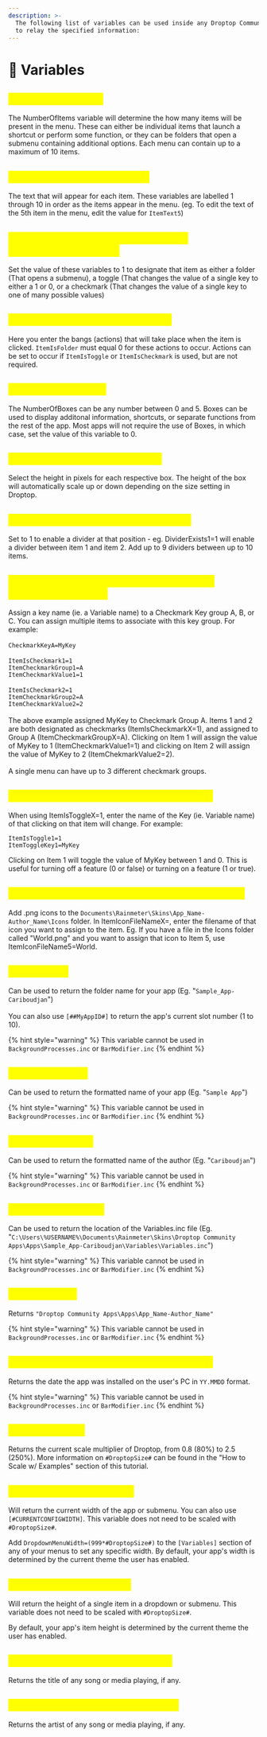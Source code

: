 ```yaml
---
description: >-
  The following list of variables can be used inside any Droptop Community App
  to relay the specified information:
---
```


# 🔢 Variables

## <mark style="color:yellow;">#NumberOfItems#</mark>

The NumberOfItems variable will determine the how many items will be present in the menu. These can either be individual items that launch a shortcut or perform some function, or they can be folders that open a submenu containing additional options. Each menu can contain up to a maximum of 10 items.

## <mark style="color:yellow;">#ItemText1#  - #ItemText10#</mark>

The text that will appear for each item. These variables are labelled 1 through 10 in order as the items appear in the menu. (eg. To edit the text of the 5th item in the menu, edit the value for `ItemText5`)

## <mark style="color:yellow;">**#ItemIsFolderX#, #ItemIsToggleX#, #ItemIsCheckmarkX#**</mark>

Set the value of these variables to 1 to designate that item as either a folder (That opens a submenu), a toggle (That changes the value of a single key to either a 1 or 0, or a checkmark (That changes the value of a single key to one of many possible values)

## <mark style="color:yellow;">**#ItemAction1# - #ItemAction10#**</mark>

Here you enter the bangs (actions) that will take place when the item is clicked. `ItemIsFolder` must equal 0 for these actions to occur. Actions can be set to occur if `ItemIsToggle` or `ItemIsCheckmark` is used, but are not required.

## <mark style="color:yellow;">#NumberOfBoxes#</mark>

The NumberOfBoxes can be any number between 0 and 5. Boxes can be used to display additonal information, shortcuts, or separate functions from the rest of the app. Most apps will not require the use of Boxes, in which case, set the value of this variable to 0.

## <mark style="color:yellow;">#BoxHeight1# - #BoxHeight5#</mark>

Select the height in pixels for each respective box. The height of the box will automatically scale up or down depending on the size setting in Droptop.

## <mark style="color:yellow;">#DividerExists1# - #DividerExists9#</mark>

Set to 1 to enable a divider at that position - eg. DividerExists1=1 will enable a divider between item 1 and item 2. Add up to 9 dividers between up to 10 items.

## <mark style="color:yellow;">#CheckmarkKeyA#, #CheckmarkKeyB#, #CheckmarkKeyC#</mark>

Assign a key name (ie. a Variable name) to a Checkmark Key group A, B, or C. You can assign multiple items to associate with this key group. For example:\
\
`CheckmarkKeyA=MyKey`\
\
`ItemIsCheckmark1=1`\
`ItemCheckmarkGroup1=A`\
`ItemCheckmarkValue1=1`\
\
`ItemIsCheckmark2=1`\
`ItemCheckmarkGroup2=A`\
`ItemCheckmarkValue2=2`\
\
The above example assigned MyKey to Checkmark Group A. Items 1 and 2 are both designated as checkmarks (ItemIsCheckmarkX=1), and assigned to Group A (ItemCheckmarkGroupX=A). Clicking on Item 1 will assign the value of MyKey to 1 (ItemCheckmarkValue1=1) and clicking on Item 2 will assign the value of MyKey to 2 (ItemChekmarkValue2=2).\
\
A single menu can have up to 3 different checkmark groups.

## <mark style="color:yellow;">#ItemToggleKey1# - #ItemToggleKey10#</mark>

When using ItemIsToggleX=1, enter the name of the Key (ie. Variable name) of that clicking on that item will change. For example:

`ItemIsToggle1=1`\
`ItemToggleKey1=MyKey`

Clicking on Item 1 will toggle the value of MyKey between 1 and 0. This is useful for turning off a feature (0 or false) or turning on a feature (1 or true).

## <mark style="color:yellow;">#ItemIconFileName1# - #ItemIconFileName10#</mark>

Add .png icons to the `Documents\Rainmeter\Skins\App_Name-Author_Name\Icons` folder. In ItemIconFileNameX=, enter the filename of that icon you want to assign to the item. Eg. If you have a file in the Icons folder called "World.png" and you want to assign that icon to Item 5, use ItemIconFileName5=World.

## <mark style="color:yellow;">#MyAppID#</mark>

Can be used to return the folder name for your app (Eg. "`Sample_App-Cariboudjan`")\
\
You can also use `[##MyAppID#]` to return the app's current slot number (1 to 10).

{% hint style="warning" %}
This variable cannot be used in `BackgroundProcesses.inc` or `BarModifier.inc`
{% endhint %}

## <mark style="color:yellow;">#MyAppName#</mark>

Can be used to return the formatted name of your app (Eg. "`Sample App`")

{% hint style="warning" %}
This variable cannot be used in `BackgroundProcesses.inc` or `BarModifier.inc`
{% endhint %}

## <mark style="color:yellow;">#MyAppAuthor#</mark>

Can be used to return the formatted name of the author (Eg. "`Cariboudjan`")

{% hint style="warning" %}
This variable cannot be used in `BackgroundProcesses.inc` or `BarModifier.inc`
{% endhint %}

## <mark style="color:yellow;">#MyVariablesLoc#</mark>

Can be used to return the location of the Variables.inc file (Eg. "`C:\Users\%USERNAME%\Documents\Rainmeter\Skins\Droptop Community Apps\Apps\Sample_App-Cariboudjan\Variables\Variables.inc`")

{% hint style="warning" %}
This variable cannot be used in `BackgroundProcesses.inc` or `BarModifier.inc`
{% endhint %}

## <mark style="color:yellow;">#MyAppLoc#</mark>

Returns `"Droptop Community Apps\Apps\App_Name-Author_Name"`

{% hint style="warning" %}
This variable cannot be used in `BackgroundProcesses.inc` or `BarModifier.inc`
{% endhint %}

## <mark style="color:yellow;">**\[#CustomAppInstallDate\[##MyAppID#]]**</mark>

Returns the date the app was installed on the user's PC in `YY.MMDD` format.

{% hint style="warning" %}
This variable cannot be used in `BackgroundProcesses.inc` or `BarModifier.inc`
{% endhint %}

## <mark style="color:yellow;">#DroptopSize#</mark>

Returns the current scale multiplier of Droptop, from 0.8 (80%) to 2.5 (250%). More information on `#DroptopSize#` can be found in the "How to Scale w/ Examples" section of this tutorial.

## <mark style="color:yellow;">#DropdownMenuWidth#</mark>

Will return the current width of the app or submenu. You can also use `[#CURRENTCONFIGWIDTH]`. This variable does not need to be scaled with `#DroptopSize#`.

Add `DropdownMenuWidth=(999*#DroptopSize#)` to the `[Variables]` section of any of your menus to set any specific width. By default, your app's width is determined by the current theme the user has enabled.

## <mark style="color:yellow;">#DropdownItemHeight#</mark>

Will return the height of a single item in a dropdown or submenu. This variable does not need to be scaled with `#DroptopSize#`.

By default, your app's item height is determined by the current theme the user has enabled.

## <mark style="color:yellow;">\[#PlayerTitle\[#PlayerTypeNum]]</mark>

Returns the title of any song or media playing, if any.

## <mark style="color:yellow;">\[#PlayerArtist\[#PlayerTypeNum]]</mark>

Returns the artist of any song or media playing, if any.
